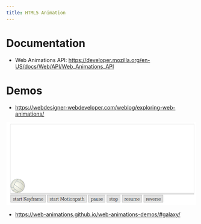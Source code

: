 ```yaml
---
title: HTML5 Animation
---
```


Documentation
=============

-   Web Animations API:
    <https://developer.mozilla.org/en-US/docs/Web/API/Web_Animations_API>

Demos
=====

-   <https://webdesigner-webdeveloper.com/weblog/exploring-web-animations/>

![](media/fc76c505698bb742d4a7dab3453a144a.png)

-   <https://web-animations.github.io/web-animations-demos/#galaxy/>
